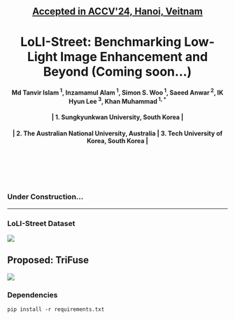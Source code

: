 <h2 align="center"><strong><a href="https://accv2024.org/">Accepted in ACCV'24, Hanoi, Veitnam</a></strong></h2>
<h1 align="center"><strong>LoLI-Street: Benchmarking Low-Light Image Enhancement and Beyond (Coming soon...)</strong></h1>


<h4 align="center">Md Tanvir Islam<sup> 1</sup>, Inzamamul Alam<sup> 1</sup>, Simon S. Woo<sup> 1</sup>, Saeed Anwar<sup> 2</sup>, IK Hyun Lee<sup> 3</sup>, Khan Muhammad<sup> 1, *</sup></h4>
<h4 align="center">| 1. Sungkyunkwan University, South Korea |</h4> 
<h4 align="center">| 2. The Australian National University, Australia 
  | 3. Tech University of Korea, South Korea |</h4> <br><br>
<br><br>


### Under Construction...

----------
### LoLI-Street Dataset
![](./assets/HazeSpace2M.jpg)
## Proposed: TriFuse
![](./assets/proposedFramework.jpg)

### Dependencies
```
pip install -r requirements.txt
````
